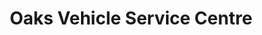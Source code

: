 ---
title: "Oaks Vehicle Service Centre"
url: /canterbury/oaks-vehicle-service-centre/
shop: Autowerkstatt
---